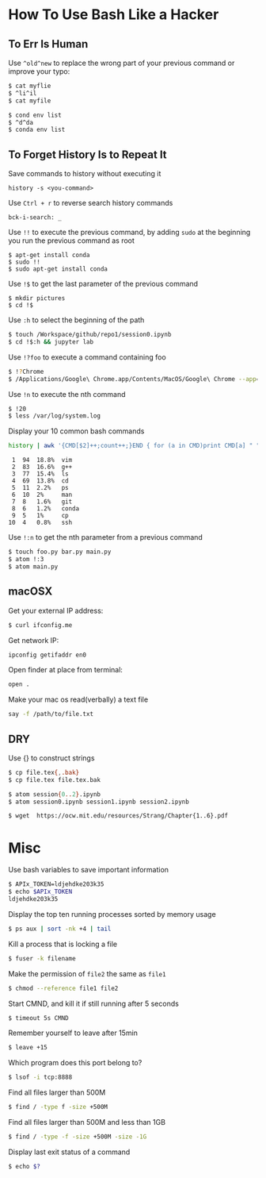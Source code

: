 # How To Use Bash Like a Hacker

## To Err Is Human

 Use `^old^new` to replace the wrong part of your previous command or improve your typo:
```bash
$ cat myflie
$ ^li^il
$ cat myfile
```
```bash
$ cond env list
$ ^d^da
$ conda env list
```

## To Forget History Is to Repeat It

Save commands to history without executing it
```shell
history -s <you-command>
```

Use `Ctrl + r` to reverse search history commands
```shell
bck-i-search: _
```
Use `!!` to execute the previous command, by adding `sudo` at the beginning you run the previous command as root
```shell
$ apt-get install conda
$ sudo !!
$ sudo apt-get install conda
```

Use `!$` to get the last parameter of the previous command
```shell
$ mkdir pictures
$ cd !$
```


Use `:h` to select the beginning of the path
```bash
$ touch /Workspace/github/repo1/session0.ipynb
$ cd !$:h && jupyter lab
```

Use `!?foo` to execute a command containing foo
```bash
$ !?Chrome
$ /Applications/Google\ Chrome.app/Contents/MacOS/Google\ Chrome --app=http://127.0.0.1\?token\=
```

Use `!n` to execute the nth command
```bash
$ !20
$ less /var/log/system.log
```

Display your 10 common bash commands
```bash
history | awk '{CMD[$2]++;count++;}END { for (a in CMD)print CMD[a] " " CMD[a]/count*100 "% " a;}' | grep -v "./" | column -c3 -s " " -t | sort -nr | nl | head -n10
```
     1  94  18.8%  vim
     2  83  16.6%  g++
     3  77  15.4%  ls
     4  69  13.8%  cd
     5  11  2.2%   ps
     6  10  2%     man
     7  8   1.6%   git 
     8  6   1.2%   conda 
     9  5   1%     cp
    10  4   0.8%   ssh

Use `!:n` to get the nth parameter from a previous command
```bash
$ touch foo.py bar.py main.py
$ atom !:3
$ atom main.py
```

## macOSX

Get your external IP address:  
```bash
$ curl ifconfig.me
```
Get network IP:
```bash
ipconfig getifaddr en0
```
Open finder at place from terminal:
```bash
open .
```
Make your mac os read(verbally) a text file
```bash
say -f /path/to/file.txt
```
## DRY
Use {} to construct strings
```bash
$ cp file.tex{,.bak}
$ cp file.tex file.tex.bak
```
```bash
$ atom session{0..2}.ipynb
$ atom session0.ipynb session1.ipynb session2.ipynb
```
```bash
$ wget  https://ocw.mit.edu/resources/Strang/Chapter{1..6}.pdf
```
# Misc

Use bash variables to save important information
```bash
$ APIx_TOKEN=ldjehdke203k35
$ echo $APIx_TOKEN
ldjehdke203k35
```

Display the top ten running processes sorted by memory usage
```bash
$ ps aux | sort -nk +4 | tail
```

Kill a process that is locking a file
```bash
$ fuser -k filename
```

Make the permission of `file2` the same as `file1`
```bash
$ chmod --reference file1 file2
```

Start CMND, and kill it if still running after 5 seconds
```bash
$ timeout 5s CMND
```

Remember yourself to leave after 15min
```bash
$ leave +15
```

Which program does this port belong to?
```bash
$ lsof -i tcp:8888
```

Find all files larger than 500M
```bash
$ find / -type f -size +500M
```

Find all files larger than 500M  and less than 1GB
```bash
$ find / -type -f -size +500M -size -1G
```

Display last exit status of a command
```bash
$ echo $?
```
